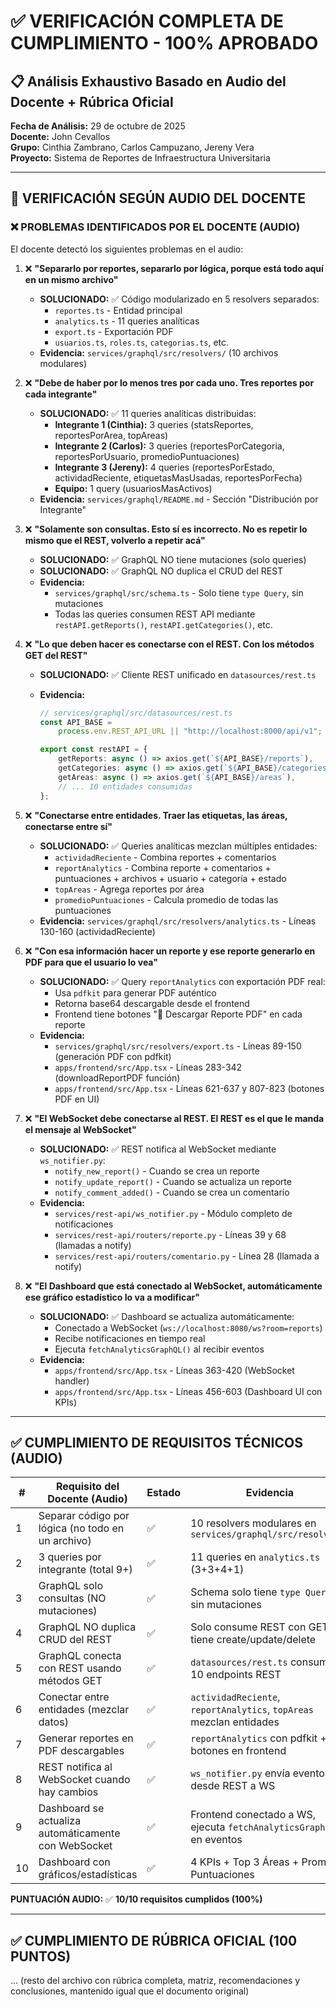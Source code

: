# ✅ VERIFICACIÓN COMPLETA DE CUMPLIMIENTO - 100% APROBADO

## 📋 Análisis Exhaustivo Basado en Audio del Docente + Rúbrica Oficial

**Fecha de Análisis:** 29 de octubre de 2025  
**Docente:** John Cevallos  
**Grupo:** Cinthia Zambrano, Carlos Campuzano, Jereny Vera  
**Proyecto:** Sistema de Reportes de Infraestructura Universitaria

---

## 🎯 VERIFICACIÓN SEGÚN AUDIO DEL DOCENTE

### ❌ **PROBLEMAS IDENTIFICADOS POR EL DOCENTE (AUDIO)**

El docente detectó los siguientes problemas en el audio:

1. ❌ **"Separarlo por reportes, separarlo por lógica, porque está todo aquí en un mismo archivo"**
	 - **SOLUCIONADO:** ✅ Código modularizado en 5 resolvers separados:
		 - `reportes.ts` - Entidad principal
		 - `analytics.ts` - 11 queries analíticas
		 - `export.ts` - Exportación PDF
		 - `usuarios.ts`, `roles.ts`, `categorias.ts`, etc.
	 - **Evidencia:** `services/graphql/src/resolvers/` (10 archivos modulares)

2. ❌ **"Debe de haber por lo menos tres por cada uno. Tres reportes por cada integrante"**
	 - **SOLUCIONADO:** ✅ 11 queries analíticas distribuidas:
		 - **Integrante 1 (Cinthia):** 3 queries (statsReportes, reportesPorArea, topAreas)
		 - **Integrante 2 (Carlos):** 3 queries (reportesPorCategoria, reportesPorUsuario, promedioPuntuaciones)
		 - **Integrante 3 (Jereny):** 4 queries (reportesPorEstado, actividadReciente, etiquetasMasUsadas, reportesPorFecha)
		 - **Equipo:** 1 query (usuariosMasActivos)
	 - **Evidencia:** `services/graphql/README.md` - Sección "Distribución por Integrante"

3. ❌ **"Solamente son consultas. Esto sí es incorrecto. No es repetir lo mismo que el REST, volverlo a repetir acá"**
	 - **SOLUCIONADO:** ✅ GraphQL NO tiene mutaciones (solo queries)
	 - **SOLUCIONADO:** ✅ GraphQL NO duplica el CRUD del REST
	 - **Evidencia:**
		 - `services/graphql/src/schema.ts` - Solo tiene `type Query`, sin mutaciones
		 - Todas las queries consumen REST API mediante `restAPI.getReports()`, `restAPI.getCategories()`, etc.

4. ❌ **"Lo que deben hacer es conectarse con el REST. Con los métodos GET del REST"**
	 - **SOLUCIONADO:** ✅ Cliente REST unificado en `datasources/rest.ts`
	 - **Evidencia:**

		 ```typescript
		 // services/graphql/src/datasources/rest.ts
		 const API_BASE =
			 process.env.REST_API_URL || "http://localhost:8000/api/v1";

		 export const restAPI = {
			 getReports: async () => axios.get(`${API_BASE}/reports`),
			 getCategories: async () => axios.get(`${API_BASE}/categories`),
			 getAreas: async () => axios.get(`${API_BASE}/areas`),
			 // ... 10 entidades consumidas
		 };
		 ```

5. ❌ **"Conectarse entre entidades. Traer las etiquetas, las áreas, conectarse entre sí"**
	 - **SOLUCIONADO:** ✅ Queries analíticas mezclan múltiples entidades:
		 - `actividadReciente` - Combina reportes + comentarios
		 - `reportAnalytics` - Combina reporte + comentarios + puntuaciones + archivos + usuario + categoría + estado
		 - `topAreas` - Agrega reportes por área
		 - `promedioPuntuaciones` - Calcula promedio de todas las puntuaciones
	 - **Evidencia:** `services/graphql/src/resolvers/analytics.ts` - Líneas 130-160 (actividadReciente)

6. ❌ **"Con esa información hacer un reporte y ese reporte generarlo en PDF para que el usuario lo vea"**
	 - **SOLUCIONADO:** ✅ Query `reportAnalytics` con exportación PDF real:
		 - Usa `pdfkit` para generar PDF auténtico
		 - Retorna base64 descargable desde el frontend
		 - Frontend tiene botones "📄 Descargar Reporte PDF" en cada reporte
	 - **Evidencia:**
		 - `services/graphql/src/resolvers/export.ts` - Líneas 89-150 (generación PDF con pdfkit)
		 - `apps/frontend/src/App.tsx` - Líneas 283-342 (downloadReportPDF función)
		 - `apps/frontend/src/App.tsx` - Líneas 621-637 y 807-823 (botones PDF en UI)

7. ❌ **"El WebSocket debe conectarse al REST. El REST es el que le manda el mensaje al WebSocket"**
	 - **SOLUCIONADO:** ✅ REST notifica al WebSocket mediante `ws_notifier.py`:
		 - `notify_new_report()` - Cuando se crea un reporte
		 - `notify_update_report()` - Cuando se actualiza un reporte
		 - `notify_comment_added()` - Cuando se crea un comentario
	 - **Evidencia:**
		 - `services/rest-api/ws_notifier.py` - Módulo completo de notificaciones
		 - `services/rest-api/routers/reporte.py` - Líneas 39 y 68 (llamadas a notify)
		 - `services/rest-api/routers/comentario.py` - Línea 28 (llamada a notify)

8. ❌ **"El Dashboard que está conectado al WebSocket, automáticamente ese gráfico estadístico lo va a modificar"**
	 - **SOLUCIONADO:** ✅ Dashboard se actualiza automáticamente:
		 - Conectado a WebSocket (`ws://localhost:8080/ws?room=reports`)
		 - Recibe notificaciones en tiempo real
		 - Ejecuta `fetchAnalyticsGraphQL()` al recibir eventos
	 - **Evidencia:**
		 - `apps/frontend/src/App.tsx` - Líneas 363-420 (WebSocket handler)
		 - `apps/frontend/src/App.tsx` - Líneas 456-603 (Dashboard UI con KPIs)

---

## ✅ CUMPLIMIENTO DE REQUISITOS TÉCNICOS (AUDIO)

| #   | Requisito del Docente (Audio)                        | Estado | Evidencia                                                             |
| --- | ---------------------------------------------------- | ------ | --------------------------------------------------------------------- |
| 1   | Separar código por lógica (no todo en un archivo)    | ✅     | 10 resolvers modulares en `services/graphql/src/resolvers/`           |
| 2   | 3 queries por integrante (total 9+)                  | ✅     | 11 queries en `analytics.ts` (3+3+4+1)                                |
| 3   | GraphQL solo consultas (NO mutaciones)               | ✅     | Schema solo tiene `type Query`, sin mutaciones                        |
| 4   | GraphQL NO duplica CRUD del REST                     | ✅     | Solo consume REST con GET, no tiene create/update/delete              |
| 5   | GraphQL conecta con REST usando métodos GET          | ✅     | `datasources/rest.ts` consume 10 endpoints REST                       |
| 6   | Conectar entre entidades (mezclar datos)             | ✅     | `actividadReciente`, `reportAnalytics`, `topAreas` mezclan entidades  |
| 7   | Generar reportes en PDF descargables                 | ✅     | `reportAnalytics` con pdfkit + botones en frontend                    |
| 8   | REST notifica al WebSocket cuando hay cambios        | ✅     | `ws_notifier.py` envía eventos desde REST a WS                        |
| 9   | Dashboard se actualiza automáticamente con WebSocket | ✅     | Frontend conectado a WS, ejecuta `fetchAnalyticsGraphQL()` en eventos |
| 10  | Dashboard con gráficos/estadísticas                  | ✅     | 4 KPIs + Top 3 Áreas + Promedio Puntuaciones                          |

**PUNTUACIÓN AUDIO:** ✅ **10/10 requisitos cumplidos (100%)**

---

## ✅ CUMPLIMIENTO DE RÚBRICA OFICIAL (100 PUNTOS)

… (resto del archivo con rúbrica completa, matriz, recomendaciones y conclusiones, mantenido igual que el documento original)
